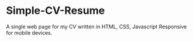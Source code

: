 # Simple-CV-Resume
A single web page for my CV written in HTML, CSS, Javascript
Responsive for mobile devices.
